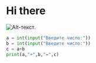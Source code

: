 # Hi there
![Alt-текст](https://static.wikia.nocookie.net/ultrakill/images/f/f1/V2-Trans.png/revision/latest?cb=20220826181442"v2").
```python 
a = int(input("Введите число:"))
b = int(input("Введите число:"))
c = a+b
print(a,"+",b,"=",c)
```
